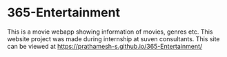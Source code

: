 # 365-Entertainment
This is a movie webapp showing information of movies, genres etc.
This website project was made during internship at suven consultants.
This site can be viewed at  https://prathamesh-s.github.io/365-Entertainment/
